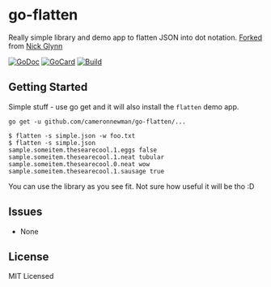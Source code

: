 # go-flatten

Really simple library and demo app to flatten JSON into dot notation. [Forked][1] from [Nick Glynn][2]

[1]: https://github.com/17twenty/flatter
[2]: https://github.com/17twenty


[![GoDoc][3]][4]
[![GoCard][5]][6]
[![Build][7]][8]

[3]: https://godoc.org/github.com/cameronnewman/go-flatten?status.svg
[4]: https://godoc.org/github.com/cameronnewman/go-flatten
[5]: https://goreportcard.com/badge/github.com/cameronnewman/go-flatten
[6]: https://goreportcard.com/report/github.com/cameronnewman/go-flatten
[7]: https://github.com/cameronnewman/go-flatten/workflows/Continuous%20Integration/badge.svg
[8]: https://github.com/cameronnewman/go-flatten/actions


## Getting Started

Simple stuff - use go get and it will also install the `flatten` demo app.

```
go get -u github.com/cameronnewman/go-flatten/...
```

```
$ flatten -s simple.json -w foo.txt
$ flatten -s simple.json
sample.someitem.thesearecool.1.eggs false
sample.someitem.thesearecool.1.neat tubular
sample.someitem.thesearecool.0.neat wow
sample.someitem.thesearecool.1.sausage true
```

You can use the library as you see fit. Not sure how useful it will be tho :D


## Issues
 * None

## License
MIT Licensed
